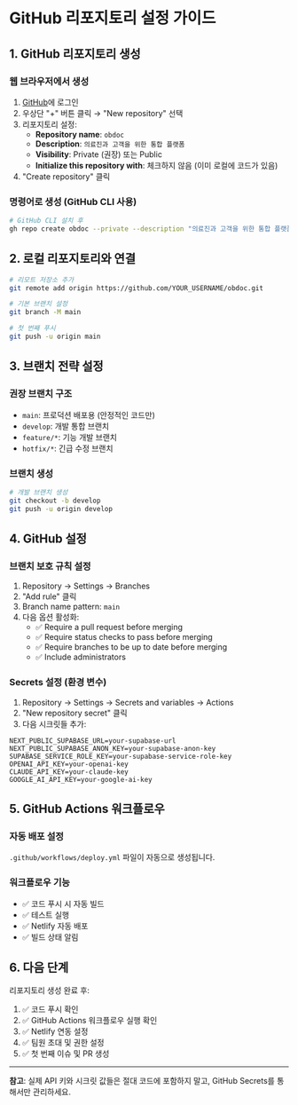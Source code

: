 # GitHub 리포지토리 설정 가이드

## 1. GitHub 리포지토리 생성

### 웹 브라우저에서 생성
1. [GitHub](https://github.com)에 로그인
2. 우상단 "+" 버튼 클릭 → "New repository" 선택
3. 리포지토리 설정:
   - **Repository name**: `obdoc`
   - **Description**: `의료진과 고객을 위한 통합 플랫폼`
   - **Visibility**: Private (권장) 또는 Public
   - **Initialize this repository with**: 체크하지 않음 (이미 로컬에 코드가 있음)
4. "Create repository" 클릭

### 명령어로 생성 (GitHub CLI 사용)
```bash
# GitHub CLI 설치 후
gh repo create obdoc --private --description "의료진과 고객을 위한 통합 플랫폼"
```

## 2. 로컬 리포지토리와 연결

```bash
# 리모트 저장소 추가
git remote add origin https://github.com/YOUR_USERNAME/obdoc.git

# 기본 브랜치 설정
git branch -M main

# 첫 번째 푸시
git push -u origin main
```

## 3. 브랜치 전략 설정

### 권장 브랜치 구조
- `main`: 프로덕션 배포용 (안정적인 코드만)
- `develop`: 개발 통합 브랜치
- `feature/*`: 기능 개발 브랜치
- `hotfix/*`: 긴급 수정 브랜치

### 브랜치 생성
```bash
# 개발 브랜치 생성
git checkout -b develop
git push -u origin develop
```

## 4. GitHub 설정

### 브랜치 보호 규칙 설정
1. Repository → Settings → Branches
2. "Add rule" 클릭
3. Branch name pattern: `main`
4. 다음 옵션 활성화:
   - ✅ Require a pull request before merging
   - ✅ Require status checks to pass before merging
   - ✅ Require branches to be up to date before merging
   - ✅ Include administrators

### Secrets 설정 (환경 변수)
1. Repository → Settings → Secrets and variables → Actions
2. "New repository secret" 클릭
3. 다음 시크릿들 추가:

```
NEXT_PUBLIC_SUPABASE_URL=your-supabase-url
NEXT_PUBLIC_SUPABASE_ANON_KEY=your-supabase-anon-key
SUPABASE_SERVICE_ROLE_KEY=your-supabase-service-role-key
OPENAI_API_KEY=your-openai-key
CLAUDE_API_KEY=your-claude-key
GOOGLE_AI_API_KEY=your-google-ai-key
```

## 5. GitHub Actions 워크플로우

### 자동 배포 설정
`.github/workflows/deploy.yml` 파일이 자동으로 생성됩니다.

### 워크플로우 기능
- ✅ 코드 푸시 시 자동 빌드
- ✅ 테스트 실행
- ✅ Netlify 자동 배포
- ✅ 빌드 상태 알림

## 6. 다음 단계

리포지토리 생성 완료 후:
1. ✅ 코드 푸시 확인
2. ✅ GitHub Actions 워크플로우 실행 확인
3. ✅ Netlify 연동 설정
4. ✅ 팀원 초대 및 권한 설정
5. ✅ 첫 번째 이슈 및 PR 생성

---

**참고**: 실제 API 키와 시크릿 값들은 절대 코드에 포함하지 말고, GitHub Secrets를 통해서만 관리하세요.